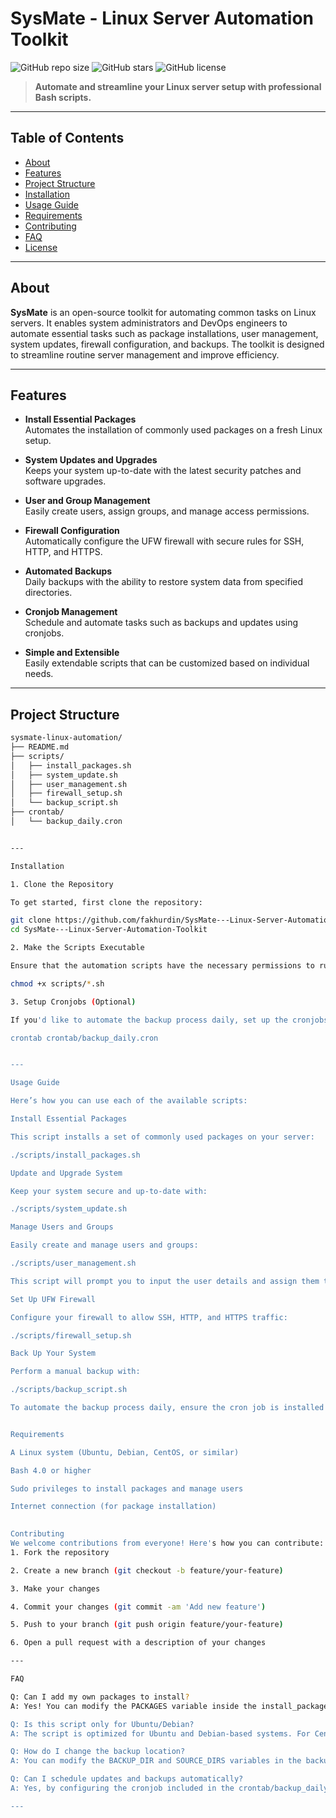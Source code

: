 # **SysMate - Linux Server Automation Toolkit**

![GitHub repo size](https://img.shields.io/github/repo-size/fakhurdin/SysMate---Linux-Server-Automation-Toolkit)
![GitHub stars](https://img.shields.io/github/stars/fakhurdin/SysMate---Linux-Server-Automation-Toolkit)
![GitHub license](https://img.shields.io/github/license/fakhurdin/SysMate---Linux-Server-Automation-Toolkit)

> **Automate and streamline your Linux server setup with professional Bash scripts.**

---

## Table of Contents

- [About](#about)
- [Features](#features)
- [Project Structure](#project-structure)
- [Installation](#installation)
- [Usage Guide](#usage-guide)
- [Requirements](#requirements)
- [Contributing](#contributing)
- [FAQ](#faq)
- [License](#license)

---

## About

**SysMate** is an open-source toolkit for automating common tasks on Linux servers. It enables system administrators and DevOps engineers to automate essential tasks such as package installations, user management, system updates, firewall configuration, and backups. The toolkit is designed to streamline routine server management and improve efficiency.

---

## Features

- **Install Essential Packages**  
  Automates the installation of commonly used packages on a fresh Linux setup.
  
- **System Updates and Upgrades**  
  Keeps your system up-to-date with the latest security patches and software upgrades.
  
- **User and Group Management**  
  Easily create users, assign groups, and manage access permissions.

- **Firewall Configuration**  
  Automatically configure the UFW firewall with secure rules for SSH, HTTP, and HTTPS.

- **Automated Backups**  
  Daily backups with the ability to restore system data from specified directories.

- **Cronjob Management**  
  Schedule and automate tasks such as backups and updates using cronjobs.

- **Simple and Extensible**  
  Easily extendable scripts that can be customized based on individual needs.

---

## Project Structure

```bash
sysmate-linux-automation/
├── README.md         
├── scripts/          
│   ├── install_packages.sh   
│   ├── system_update.sh      
│   ├── user_management.sh    
│   ├── firewall_setup.sh     
│   └── backup_script.sh      
├── crontab/          
│   └── backup_daily.cron     


---

Installation

1. Clone the Repository

To get started, first clone the repository:

git clone https://github.com/fakhurdin/SysMate---Linux-Server-Automation-Toolkit.git
cd SysMate---Linux-Server-Automation-Toolkit

2. Make the Scripts Executable

Ensure that the automation scripts have the necessary permissions to run:

chmod +x scripts/*.sh

3. Setup Cronjobs (Optional)

If you'd like to automate the backup process daily, set up the cronjobs:

crontab crontab/backup_daily.cron


---

Usage Guide

Here’s how you can use each of the available scripts:

Install Essential Packages

This script installs a set of commonly used packages on your server:

./scripts/install_packages.sh

Update and Upgrade System

Keep your system secure and up-to-date with:

./scripts/system_update.sh

Manage Users and Groups

Easily create and manage users and groups:

./scripts/user_management.sh

This script will prompt you to input the user details and assign them to groups.

Set Up UFW Firewall

Configure your firewall to allow SSH, HTTP, and HTTPS traffic:

./scripts/firewall_setup.sh

Back Up Your System

Perform a manual backup with:

./scripts/backup_script.sh

To automate the backup process daily, ensure the cron job is installed (as shown in the installation section).


Requirements

A Linux system (Ubuntu, Debian, CentOS, or similar)

Bash 4.0 or higher

Sudo privileges to install packages and manage users

Internet connection (for package installation)
 

Contributing
We welcome contributions from everyone! Here's how you can contribute:
1. Fork the repository

2. Create a new branch (git checkout -b feature/your-feature)

3. Make your changes

4. Commit your changes (git commit -am 'Add new feature')

5. Push to your branch (git push origin feature/your-feature)

6. Open a pull request with a description of your changes

---

FAQ

Q: Can I add my own packages to install?
A: Yes! You can modify the PACKAGES variable inside the install_packages.sh script to add any package you'd like to install.

Q: Is this script only for Ubuntu/Debian?
A: The script is optimized for Ubuntu and Debian-based systems. For CentOS or RHEL-based systems, you may need to adjust package managers (yum/dnf).

Q: How do I change the backup location?
A: You can modify the BACKUP_DIR and SOURCE_DIRS variables in the backup_script.sh file to specify your backup and source directories.

Q: Can I schedule updates and backups automatically?
A: Yes, by configuring the cronjob included in the crontab/backup_daily.cron file, you can automate daily backups.

---

